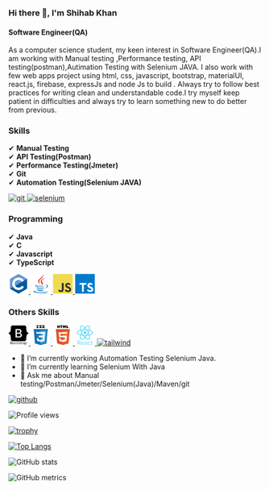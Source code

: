 ### Hi there 👋, I'm Shihab Khan
#### Software Engineer(QA)
<!-- ![Software Engineer(QA)](https://scontent.fdac24-1.fna.fbcdn.net/v/t1.6435-9/78851512_443968586275048_6159353229860667392_n.jpg?_nc_cat=110&ccb=1-7&_nc_sid=09cbfe&_nc_eui2=AeER6bxyDy5PHX8CiDKP5ZXyHbg5_07NlRgduDn_Ts2VGMWZXSRj-HSdXAXc5w9adCK4QAxX2yqJIv0VRlNaD8NL&_nc_ohc=_aKuWE3aYD0AX9Uq3by&_nc_ht=scontent.fdac24-1.fna&oh=00_AfC-6rzI3q6ER4KPyoUzCS2ypEXMGqpuw470lt2vcbTEaA&oe=64864E74) -->

As a computer science student, my keen interest in Software Engineer(QA).I am working with Manual testing ,Performance testing, API testing(postman),Autimation Testing with Selenium JAVA.
I also work with few web apps project using html, css, javascript, bootstrap, materialUI, react.js, firebase, expressJs and node Js to build . Always try to follow best practices for writing clean and understandable code.I try myself keep patient in difficulties and always try to learn something new to do better from previous.

### Skills
 ✔ <b>Manual Testing</b> <br/>
 ✔ <b> API Testing(Postman)</b> <br/>
 ✔ <b>Performance Testing(Jmeter)</b> <br/>
 ✔ <b>Git</b><br/>
 ✔ <b>Automation Testing(Selenium JAVA)</b><br/>
 <p align="left"> <a href="https://git-scm.com/" target="_blank" rel="noreferrer"> <img src="https://www.vectorlogo.zone/logos/git-scm/git-scm-icon.svg" alt="git" width="40" height="40"/> </a> <a href="https://www.selenium.dev" target="_blank" rel="noreferrer"> <img src="https://raw.githubusercontent.com/detain/svg-logos/780f25886640cef088af994181646db2f6b1a3f8/svg/selenium-logo.svg" alt="selenium" width="40" height="40"/> </a> </p>

### Programming
 ✔ <b>Java</b> <br/>
 ✔ <b>C</b> <br/>
 ✔ <b>Javascript</b> <br/>
 ✔ <b>TypeScript</b> <br/>
 
<p align="left"> <a href="https://www.cprogramming.com/" target="_blank" rel="noreferrer"> <img src="https://raw.githubusercontent.com/devicons/devicon/master/icons/c/c-original.svg" alt="c" width="40" height="40"/> </a> <a href="https://www.java.com" target="_blank" rel="noreferrer"> <img src="https://raw.githubusercontent.com/devicons/devicon/master/icons/java/java-original.svg" alt="java" width="40" height="40"/> </a> <a href="https://developer.mozilla.org/en-US/docs/Web/JavaScript" target="_blank" rel="noreferrer"> <img src="https://raw.githubusercontent.com/devicons/devicon/master/icons/javascript/javascript-original.svg" alt="javascript" width="40" height="40"/> </a> <a href="https://www.typescriptlang.org/" target="_blank" rel="noreferrer"> <img src="https://raw.githubusercontent.com/devicons/devicon/master/icons/typescript/typescript-original.svg" alt="typescript" width="40" height="40"/> </a> </p>

### Others Skills
<p align="left"> <a href="https://getbootstrap.com" target="_blank" rel="noreferrer"> <img src="https://raw.githubusercontent.com/devicons/devicon/master/icons/bootstrap/bootstrap-plain-wordmark.svg" alt="bootstrap" width="40" height="40"/> </a> <a href="https://www.w3schools.com/css/" target="_blank" rel="noreferrer"> <img src="https://raw.githubusercontent.com/devicons/devicon/master/icons/css3/css3-original-wordmark.svg" alt="css3" width="40" height="40"/> </a> <a href="https://www.w3.org/html/" target="_blank" rel="noreferrer"> <img src="https://raw.githubusercontent.com/devicons/devicon/master/icons/html5/html5-original-wordmark.svg" alt="html5" width="40" height="40"/> </a> <a href="https://reactjs.org/" target="_blank" rel="noreferrer"> <img src="https://raw.githubusercontent.com/devicons/devicon/master/icons/react/react-original-wordmark.svg" alt="react" width="40" height="40"/> </a> <a href="https://tailwindcss.com/" target="_blank" rel="noreferrer"> <img src="https://www.vectorlogo.zone/logos/tailwindcss/tailwindcss-icon.svg" alt="tailwind" width="40" height="40"/> </a> </p>


- 🔭 I’m currently working Automation Testing Selenium Java. 
- 🌱 I’m currently learning Selenium With Java 
- 💬 Ask me about Manual testing/Postman/Jmeter/Selenium(Java)/Maven/git 


[<img src='https://cdn.jsdelivr.net/npm/simple-icons@3.0.1/icons/github.svg' alt='github' height='40'>](https://github.com/shihab0005) 

![Profile views](https://gpvc.arturio.dev/shihab0005) 

[![trophy](https://github-profile-trophy.vercel.app/?username=shihab0005)](https://github.com/ryo-ma/github-profile-trophy)

[![Top Langs](https://github-readme-stats.vercel.app/api/top-langs/?username=shihab0005)](https://github.com/anuraghazra/github-readme-stats)

![GitHub stats](https://github-readme-stats.vercel.app/api?username=shihab0005&show_icons=true)  

![GitHub metrics](https://metrics.lecoq.io/shihab0005)  





